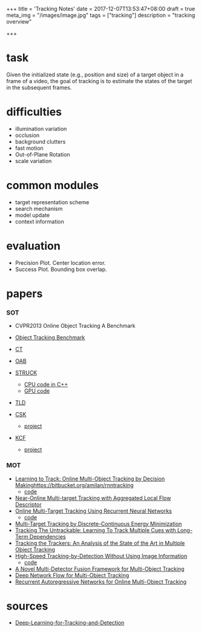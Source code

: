 +++
title = 'Tracking Notes'
date = 2017-12-07T13:53:47+08:00
draft = true
meta_img = "/images/image.jpg"
tags = ["tracking"]
description = "tracking overview"

+++

# task
Given the initialized state (e.g., position and size) of a target object in a frame of a video, the goal
of tracking is to estimate the states of the target in the subsequent frames.

# difficulties
- illumination variation
- occlusion
- background clutters
- fast motion
- Out-of-Plane Rotation
- scale variation

# common modules
- target representation scheme
- search mechanism
- model update
- context information

# evaluation
- Precision Plot. Center location error.
- Success Plot. Bounding box overlap.

# papers
### SOT
- CVPR2013 Online Object Tracking A Benchmark
- [Object Tracking Benchmark](http://faculty.ucmerced.edu/mhyang/papers/pami15_tracking_benchmark.pdf)
- [CT]()
- [OAB]()

- [STRUCK](http://ieeexplore.ieee.org/document/7360205/)
    * [CPU code in C++](https://github.com/samhare/struck)
    * [GPU code](https://bitbucket.org/sgolodetz/thunderstruck/src)
- [TLD]()
- [CSK](http://www.robots.ox.ac.uk/~joao/publications/henriques_eccv2012.pdf)
    * [project](http://www.robots.ox.ac.uk/~joao/circulant/v)
- [KCF](http://www.robots.ox.ac.uk/~joao/publications/henriques_tpami2015.pdf)
    * [project](http://www.robots.ox.ac.uk/~joao/circulant/v)
### MOT
- [Learning to Track: Online Multi-Object Tracking by Decision Making](http://cvgl.stanford.edu/papers/xiang_iccv15.pdf)https://bitbucket.org/amilan/rnntracking
    * [code](https://github.com/yuxng/MDP_Tracking)
- [Near-Online Multi-target Tracking with Aggregated Local Flow Descriptor](https://arxiv.org/abs/1504.02340)
- [Online Multi-Target Tracking Using Recurrent Neural Networks](https://arxiv.org/abs/1604.03635)
    * [code](https://bitbucket.org/amilan/rnntracking)
- [Multi-Target Tracking by Discrete-Continuous Energy Minimization](http://www.milanton.de/files/pami2016/pami2016-anton.pdf)
- [Tracking The Untrackable: Learning To Track Multiple Cues with Long-Term Dependencies](https://arxiv.org/abs/1701.01909)
- [Tracking the Trackers: An Analysis of the State of the Art in Multiple Object Tracking](https://arxiv.org/abs/1704.02781)
- [High-Speed Tracking-by-Detection Without Using Image Information](http://elvera.nue.tu-berlin.de/files/1517Bochinski2017.pdf)
    * [code](https://github.com/bochinski/iou-tracker/)
- [A Novel Multi-Detector Fusion Framework for Multi-Object Tracking](https://arxiv.org/abs/1705.08314)
- [Deep Network Flow for Multi-Object Tracking](https://arxiv.org/abs/1706.08482)
- [Recurrent Autoregressive Networks for Online Multi-Object Tracking](https://arxiv.org/pdf/1711.02741.pdf)

# sources
- [Deep-Learning-for-Tracking-and-Detection](https://github.com/abhineet123/Deep-Learning-for-Tracking-and-Detection)